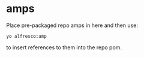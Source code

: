 amps
====
Place pre-packaged repo amps in here and then use:

    yo alfresco:amp

to insert references to them into the repo pom.
